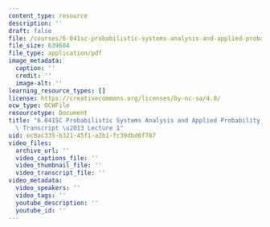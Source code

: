 ```yaml
---
content_type: resource
description: ''
draft: false
file: /courses/6-041sc-probabilistic-systems-analysis-and-applied-probability-fall-2013/ec0ac335b32145f1a2b1fc39dbd6f787_MIT6_041SCF13_lec01_300k.pdf
file_size: 639684
file_type: application/pdf
image_metadata:
  caption: ''
  credit: ''
  image-alt: ''
learning_resource_types: []
license: https://creativecommons.org/licenses/by-nc-sa/4.0/
ocw_type: OCWFile
resourcetype: Document
title: "6.041SC Probabilistic Systems Analysis and Applied Probability, Fall 2013\
  \ Transcript \u2013 Lecture 1"
uid: ec0ac335-b321-45f1-a2b1-fc39dbd6f787
video_files:
  archive_url: ''
  video_captions_file: ''
  video_thumbnail_file: ''
  video_transcript_file: ''
video_metadata:
  video_speakers: ''
  video_tags: ''
  youtube_description: ''
  youtube_id: ''
---
```

